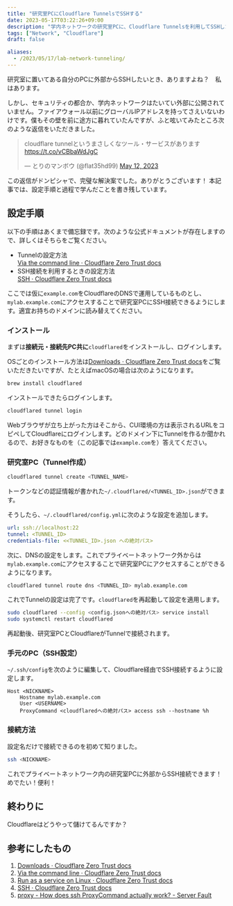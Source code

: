 ```yaml
---
title: "研究室PCにCloudflare TunnelsでSSHする"
date: 2023-05-17T03:22:26+09:00
description: "学内ネットワークの研究室PCに、Cloudflare Tunnelsを利用してSSHした備忘録"
tags: ["Network", "Cloudflare"]
draft: false

aliases:
  - /2023/05/17/lab-network-tunneling/
---
```


研究室に置いてある自分のPCに外部からSSHしたいとき、ありますよね？　私はあります。

しかし、セキュリティの都合か、学内ネットワークはたいてい外部に公開されていません。ファイアウォール以前にグローバルIPアドレスを持ってさえいないわけです。僕もその壁を前に途方に暮れていたんですが、ふと呟いてみたところ次のような返信をいただきました。

<blockquote class="twitter-tweet" data-conversation="none" data-dnt="true" data-theme="light"><p lang="ja" dir="ltr">cloudflare tunnelというまさしくなツール・サービスがあります<a href="https://t.co/vCBbaWdJgC">https://t.co/vCBbaWdJgC</a></p>&mdash; とりのマンボウ (@flat35hd99) <a href="https://twitter.com/flat35hd99/status/1656943423558148098?ref_src=twsrc%5Etfw">May 12, 2023</a></blockquote> <script async src="https://platform.twitter.com/widgets.js" charset="utf-8"></script>

この返信がドンピシャで、完璧な解決案でした。ありがとうございます！
本記事では、設定手順と過程で学んだことを書き残しています。

## 設定手順

以下の手順はあくまで備忘録です。次のような公式ドキュメントが存在しますので、詳しくはそちらをご覧ください。

- Tunnelの設定方法  
  [Via the command line · Cloudflare Zero Trust docs](https://developers.cloudflare.com/cloudflare-one/connections/connect-apps/install-and-setup/tunnel-guide/local/)
- SSH接続を利用するときの設定方法  
  [SSH · Cloudflare Zero Trust docs](https://developers.cloudflare.com/cloudflare-one/connections/connect-apps/use-cases/ssh/)

ここでは仮に`example.com`をCloudflareのDNSで運用しているものとし、`mylab.example.com`にアクセスすることで研究室PCにSSH接続できるようにします。適宜お持ちのドメインに読み替えてください。

### インストール

まずは**接続元・接続先PC共に**`cloudflared`をインストールし、ログインします。

OSごとのインストール方法は[Downloads · Cloudflare Zero Trust docs](https://developers.cloudflare.com/cloudflare-one/connections/connect-apps/install-and-setup/installation/)をご覧いただきたいですが、たとえばmacOSの場合は次のようになります。

```sh
brew install cloudflared
```

インストールできたらログインします。

```sh
cloudflared tunnel login
```

Webブラウザが立ち上がった方はそこから、CUI環境の方は表示されるURLをコピペしてCloudflareにログインします。どのドメイン下にTunnelを作るか聞かれるので、お好きなものを（この記事では`example.com`を）答えてください。

### 研究室PC（Tunnel作成）

```sh
cloudflared tunnel create <TUNNEL_NAME>
```

トークンなどの認証情報が書かれた`~/.cloudflared/<TUNNEL_ID>.json`ができます。

そうしたら、`~/.cloudflared/config.yml`に次のような設定を追加します。

```yml
url: ssh://localhost:22
tunnel: <TUNNEL_ID>
credentials-file: <<TUNNEL_ID>.json への絶対パス>
```

次に、DNSの設定をします。これでプライベートネットワーク外からは`mylab.example.com`にアクセスすることで研究室PCにアクセスすることができるようになります。

```sh
cloudflared tunnel route dns <TUNNEL_ID> mylab.example.com
```

これでTunnelの設定は完了です。`cloudflared`を再起動して設定を適用します。

```sh
sudo cloudflared --config <config.jsonへの絶対パス> service install
sudo systemctl restart cloudflared
```

再起動後、研究室PCとCloudflareがTunnelで接続されます。

### 手元のPC（SSH設定）

`~/.ssh/config`を次のように編集して、Cloudflare経由でSSH接続するように設定します。

```
Host <NICKNAME>
    Hostname mylab.example.com
    User <USERNAME>
    ProxyCommand <cloudflaredへの絶対パス> access ssh --hostname %h
```

### 接続方法

設定名だけで接続できるのを初めて知りました。

```sh
ssh <NICKNAME>
```

これでプライベートネットワーク内の研究室PCに外部からSSH接続できます！めでたい！便利！

## 終わりに

Cloudflareはどうやって儲けてるんですか？

## 参考にしたもの

1. [Downloads · Cloudflare Zero Trust docs](https://developers.cloudflare.com/cloudflare-one/connections/connect-apps/install-and-setup/installation/)
2. [Via the command line · Cloudflare Zero Trust docs](https://developers.cloudflare.com/cloudflare-one/connections/connect-apps/install-and-setup/tunnel-guide/local/)
3. [Run as a service on Linux · Cloudflare Zero Trust docs](https://developers.cloudflare.com/cloudflare-one/connections/connect-networks/install-and-setup/tunnel-guide/local/as-a-service/linux/)
4. [SSH · Cloudflare Zero Trust docs](https://developers.cloudflare.com/cloudflare-one/connections/connect-apps/use-cases/ssh/)
5. [proxy - How does ssh ProxyCommand actually work? - Server Fault](https://serverfault.com/questions/544545/how-does-ssh-proxycommand-actually-work)

